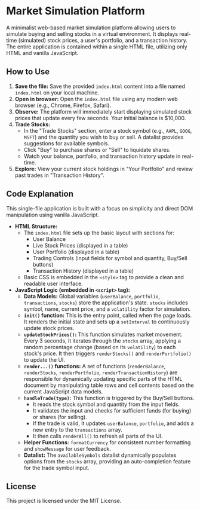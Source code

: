 # Market Simulation Platform

A minimalist web-based market simulation platform allowing users to simulate buying and selling stocks in a virtual environment. It displays real-time (simulated) stock prices, a user's portfolio, and a transaction history. The entire application is contained within a single HTML file, utilizing only HTML and vanilla JavaScript.

## How to Use

1.  **Save the file:** Save the provided `index.html` content into a file named `index.html` on your local machine.
2.  **Open in browser:** Open the `index.html` file using any modern web browser (e.g., Chrome, Firefox, Safari).
3.  **Observe:** The platform will immediately start displaying simulated stock prices that update every few seconds. Your initial balance is $10,000.
4.  **Trade Stocks:**
    *   In the "Trade Stocks" section, enter a stock symbol (e.g., `AAPL`, `GOOG`, `MSFT`) and the quantity you wish to buy or sell. A datalist provides suggestions for available symbols.
    *   Click "Buy" to purchase shares or "Sell" to liquidate shares.
    *   Watch your balance, portfolio, and transaction history update in real-time.
5.  **Explore:** View your current stock holdings in "Your Portfolio" and review past trades in "Transaction History".

## Code Explanation

This single-file application is built with a focus on simplicity and direct DOM manipulation using vanilla JavaScript.

*   **HTML Structure:**
    *   The `index.html` file sets up the basic layout with sections for:
        *   User Balance
        *   Live Stock Prices (displayed in a table)
        *   User Portfolio (displayed in a table)
        *   Trading Controls (input fields for symbol and quantity, Buy/Sell buttons)
        *   Transaction History (displayed in a table)
    *   Basic CSS is embedded in the `<style>` tag to provide a clean and readable user interface.
*   **JavaScript Logic (embedded in `<script>` tag):**
    *   **Data Models:** Global variables (`userBalance`, `portfolio`, `transactions`, `stocks`) store the application's state. `stocks` includes symbol, name, current price, and a `volatility` factor for simulation.
    *   **`init()` function:** This is the entry point, called when the page loads. It renders the initial state and sets up a `setInterval` to continuously update stock prices.
    *   **`updateStockPrices()`:** This function simulates market movement. Every 3 seconds, it iterates through the `stocks` array, applying a random percentage change (based on its `volatility`) to each stock's price. It then triggers `renderStocks()` and `renderPortfolio()` to update the UI.
    *   **`render...()` functions:** A set of functions (`renderBalance`, `renderStocks`, `renderPortfolio`, `renderTransactionHistory`) are responsible for dynamically updating specific parts of the HTML document by manipulating table rows and cell contents based on the current JavaScript data models.
    *   **`handleTrade(type)`:** This function is triggered by the Buy/Sell buttons.
        *   It reads the stock symbol and quantity from the input fields.
        *   It validates the input and checks for sufficient funds (for buying) or shares (for selling).
        *   If the trade is valid, it updates `userBalance`, `portfolio`, and adds a new entry to the `transactions` array.
        *   It then calls `renderAll()` to refresh all parts of the UI.
    *   **Helper Functions:** `formatCurrency` for consistent number formatting and `showMessage` for user feedback.
    *   **Datalist:** The `availableSymbols` datalist dynamically populates options from the `stocks` array, providing an auto-completion feature for the trade symbol input.

## License

This project is licensed under the MIT License.